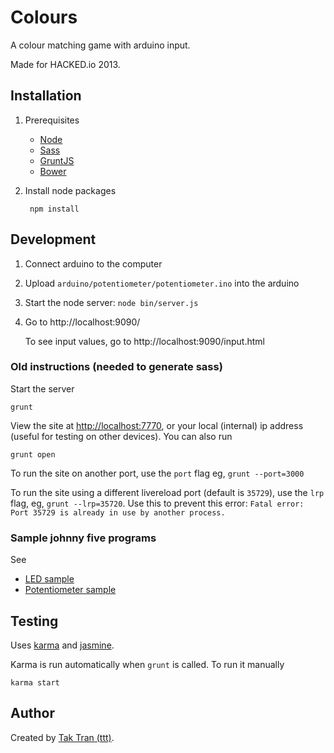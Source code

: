 # Colours

A colour matching game with arduino input.

Made for HACKED.io 2013.

## Installation

1. Prerequisites
    * [Node](http://nodejs.org/)
    * [Sass](http://sass-lang.com/download.html)
    * [GruntJS](http://gruntjs.com/)
    * [Bower](http://bower.io/)

2. Install node packages

        npm install

## Development

1. Connect arduino to the computer
2. Upload `arduino/potentiometer/potentiometer.ino` into the arduino
3. Start the node server: `node bin/server.js`
4. Go to http://localhost:9090/

   To see input values, go to http://localhost:9090/input.html

### Old instructions (needed to generate sass)

Start the server

    grunt

View the site at [http://localhost:7770](http://localhost:7770), or your local (internal) ip address (useful for testing on other devices). You can also run

    grunt open

To run the site on another port, use the `port` flag eg, `grunt --port=3000`

To run the site using a different livereload port (default is `35729`), use the `lrp` flag, eg, `grunt --lrp=35720`. Use this to prevent this error: `Fatal error: Port 35729 is already in use by another process.`

### Sample johnny five programs

See

* [LED sample](https://github.com/taktran/colours/tree/master/bin/johnny-five-sample.js)
* [Potentiometer sample](https://github.com/taktran/colours/tree/master/bin/potentiometer.js)

## Testing

Uses [karma](http://karma-runner.github.io/) and [jasmine](http://pivotal.github.io/jasmine/).

Karma is run automatically when `grunt` is called. To run it manually

    karma start

## Author

Created by [Tak Tran (ttt)](http://tutaktran.com).